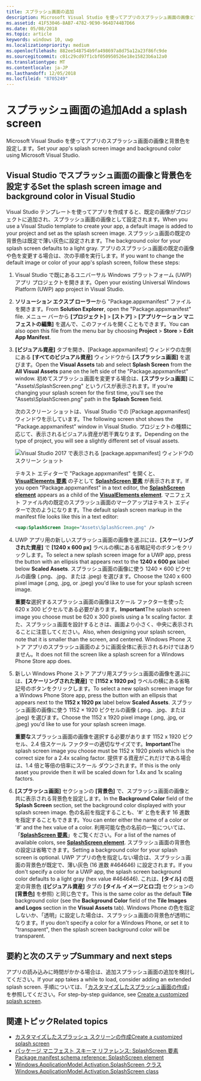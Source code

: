 ```yaml
---
title: スプラッシュ画面の追加
description: Microsoft Visual Studio を使ってアプリのスプラッシュ画面の画像と背景色を設定します。
ms.assetid: 41F53046-8AB7-4782-9E90-964D744B7D66
ms.date: 05/08/2018
ms.topic: article
keywords: windows 10, uwp
ms.localizationpriority: medium
ms.openlocfilehash: 882ee548754b9fa498697a8d75a12a23f86fc9de
ms.sourcegitcommit: c01c29cd97f1cbf050950526e18e15823b6a12a0
ms.translationtype: MT
ms.contentlocale: ja-JP
ms.lasthandoff: 12/05/2018
ms.locfileid: "8705249"
---
```

# <a name="add-a-splash-screen"></a><span data-ttu-id="f834f-104">スプラッシュ画面の追加</span><span class="sxs-lookup"><span data-stu-id="f834f-104">Add a splash screen</span></span>

<span data-ttu-id="f834f-105">Microsoft Visual Studio を使ってアプリのスプラッシュ画面の画像と背景色を設定します。</span><span class="sxs-lookup"><span data-stu-id="f834f-105">Set your app's splash screen image and background color using Microsoft Visual Studio.</span></span>

## <a name="set-the-splash-screen-image-and-background-color-in-visual-studio"></a><span data-ttu-id="f834f-106">Visual Studio でスプラッシュ画面の画像と背景色を設定する</span><span class="sxs-lookup"><span data-stu-id="f834f-106">Set the splash screen image and background color in Visual Studio</span></span>

<span data-ttu-id="f834f-107">Visual Studio テンプレートを使ってアプリを作成すると、既定の画像がプロジェクトに追加され、スプラッシュ画面の画像として設定されます。</span><span class="sxs-lookup"><span data-stu-id="f834f-107">When you use a Visual Studio template to create your app, a default image is added to your project and set as the splash screen image.</span></span> <span data-ttu-id="f834f-108">スプラッシュ画面の既定の背景色は既定で薄い灰色に設定されます。</span><span class="sxs-lookup"><span data-stu-id="f834f-108">The background color for your splash screen defaults to a light gray.</span></span> <span data-ttu-id="f834f-109">アプリのスプラッシュ画面の既定の画像や色を変更する場合は、次の手順を実行します。</span><span class="sxs-lookup"><span data-stu-id="f834f-109">If you want to change the default image or color of your app's splash screen, follow these steps:</span></span>

1. <span data-ttu-id="f834f-110">Visual Studio で既にあるユニバーサル Windows プラットフォーム (UWP) アプリ プロジェクトを開きます。</span><span class="sxs-lookup"><span data-stu-id="f834f-110">Open your existing Universal Windows Platform (UWP) app project in Visual Studio.</span></span>
2. <span data-ttu-id="f834f-111">**ソリューション エクスプ ローラー**から "Package.appxmanifest" ファイルを開きます。</span><span class="sxs-lookup"><span data-stu-id="f834f-111">From **Solution Explorer**, open the "Package.appxmanifest" file.</span></span> <span data-ttu-id="f834f-112">メニュー バーから **[プロジェクト]** &gt; **[ストア]** &gt; **[アプリケーション マニフェストの編集]** を選んで、このファイルを開くこともできます。</span><span class="sxs-lookup"><span data-stu-id="f834f-112">You can also open this file from the menu bar by choosing **Project** &gt; **Store** &gt; **Edit App Manifest**.</span></span>
3. <span data-ttu-id="f834f-113">**[ビジュアル資産]** タブを開き、[Package.appxmanifest] ウィンドウの左側にある **[すべてのビジュアル資産]** ウィンドウから **[スプラッシュ画面]** を選びます。</span><span class="sxs-lookup"><span data-stu-id="f834f-113">Open the **Visual Assets** tab and select **Splash Screen** from the **All Visual Assets** pane on the left side of the "Package.appxmanifest" window.</span></span> <span data-ttu-id="f834f-114">初めてスプラッシュ画面を変更する場合は、**[スプラッシュ画面]** に "Assets\\SplashScreen.png" というパスが表示されます。</span><span class="sxs-lookup"><span data-stu-id="f834f-114">If you're changing your splash screen for the first time, you'll see the "Assets\\SplashScreen.png" path in the **Splash Screen** field.</span></span>

    <span data-ttu-id="f834f-115">次のスクリーン ショットは、Visual Studio での [Package.appxmanifest] ウィンドウを示しています。</span><span class="sxs-lookup"><span data-stu-id="f834f-115">The following screen shot shows the "Package.appxmanifest" window in Visual Studio.</span></span> <span data-ttu-id="f834f-116">プロジェクトの種類に応じて、表示されるビジュアル資産が若干異なります。</span><span class="sxs-lookup"><span data-stu-id="f834f-116">Depending on the type of project, you will see a slightly different set of visual assets.</span></span>

    ![Visual Studio 2017 で表示される [package.appxmanifest] ウィンドウのスクリーン ショット](images/appmanifest.png)

    <span data-ttu-id="f834f-118">テキスト エディターで "Package.appxmanifest" を開くと、[**VisualElements 要素**](https://msdn.microsoft.com/library/windows/apps/br211471) の子として [**SplashScreen 要素**](https://msdn.microsoft.com/library/windows/apps/br211467) が表示されます。</span><span class="sxs-lookup"><span data-stu-id="f834f-118">If you open "Package.appxmanifest" in a text editor, the [**SplashScreen element**](https://msdn.microsoft.com/library/windows/apps/br211467) appears as a child of the [**VisualElements element**](https://msdn.microsoft.com/library/windows/apps/br211471).</span></span> <span data-ttu-id="f834f-119">マニフェスト ファイル内の既定のスプラッシュ画面のマークアップはテキスト エディターで次のようになります。</span><span class="sxs-lookup"><span data-stu-id="f834f-119">The default splash screen markup in the manifest file looks like this in a text editor:</span></span>

    ```xml
    <uap:SplashScreen Image="Assets\SplashScreen.png" />
    ```

4. <span data-ttu-id="f834f-120">UWP アプリ用の新しいスプラッシュ画面の画像を選ぶには、**[スケーリングされた資産]** で **[1240 x 600 px]** ラベルの横にある省略記号のボタンをクリックします。</span><span class="sxs-lookup"><span data-stu-id="f834f-120">To select a new splash screen image for a UWP app, press the button with an ellipsis that appears next to the **1240 x 600 px** label below **Scaled Assets**.</span></span> <span data-ttu-id="f834f-121">スプラッシュ画面の画像に使う 1240 × 600 ピクセルの画像 (.png、.jpg、または .jpeg) を選びます。</span><span class="sxs-lookup"><span data-stu-id="f834f-121">Choose the 1240 x 600 pixel image (.png, .jpg, or .jpeg) you'd like to use for your splash screen image.</span></span>

    <span data-ttu-id="f834f-122">**重要な**選択するスプラッシュ画面の画像はスケール ファクターを使った 620 x 300 ピクセルである必要があります。</span><span class="sxs-lookup"><span data-stu-id="f834f-122">**Important**The splash screen image you choose must be 620 x 300 pixels using a 1x scaling factor.</span></span> <span data-ttu-id="f834f-123">また、スプラッシュ画面を設計するときは、画面より小さく、中央に表示されることに注意してください。</span><span class="sxs-lookup"><span data-stu-id="f834f-123">Also, when designing your splash screen, note that it is smaller than the screen, and centered.</span></span> <span data-ttu-id="f834f-124">Windows Phone ストア アプリのスプラッシュ画面のように画面全体に表示されるわけではありません。</span><span class="sxs-lookup"><span data-stu-id="f834f-124">It does not fill the screen like a splash screen for a Windows Phone Store app does.</span></span>

5. <span data-ttu-id="f834f-125">新しい Windows Phone ストア アプリ用スプラッシュ画面の画像を選ぶには、**[スケーリングされた資産]** で **[1152 x 1920 px]** ラベルの横にある省略記号のボタンをクリックします。</span><span class="sxs-lookup"><span data-stu-id="f834f-125">To select a new splash screen image for a Windows Phone Store app, press the button with an ellipsis that appears next to the **1152 x 1920 px** label below **Scaled Assets**.</span></span> <span data-ttu-id="f834f-126">スプラッシュ画面の画像に使う 1152 × 1920 ピクセルの画像 (.png、.jpg、または .jpeg) を選びます。</span><span class="sxs-lookup"><span data-stu-id="f834f-126">Choose the 1152 x 1920 pixel image (.png, .jpg, or .jpeg) you'd like to use for your splash screen image.</span></span>

    <span data-ttu-id="f834f-127">**重要な**スプラッシュ画面の画像を選択する必要があります 1152 x 1920 ピクセル、2.4 倍スケール ファクターの適切なサイズです。</span><span class="sxs-lookup"><span data-stu-id="f834f-127">**Important**The splash screen image you choose must be 1152 x 1920 pixels which is the correct size for a 2.4x scaling factor.</span></span> <span data-ttu-id="f834f-128">提供する資産がこれだけである場合は、1.4 倍と等倍の倍率にスケール ダウンされます。</span><span class="sxs-lookup"><span data-stu-id="f834f-128">If this is the only asset you provide then it will be scaled down for 1.4x and 1x scaling factors.</span></span>

6. <span data-ttu-id="f834f-129">**[スプラッシュ画面]** セクションの **[背景色]** で、スプラッシュ画面の画像と共に表示される背景色を設定します。</span><span class="sxs-lookup"><span data-stu-id="f834f-129">In the **Background Color** field of the **Splash Screen** section, set the background color displayed with your splash screen image.</span></span> <span data-ttu-id="f834f-130">色の名前を指定することも、'\#' と色を表す 16 進数を指定することもできます。</span><span class="sxs-lookup"><span data-stu-id="f834f-130">You can enter either the name of a color or '\#' and the hex value of a color.</span></span> <span data-ttu-id="f834f-131">利用可能な色の名前の一覧については、「[**SplashScreen 要素**](https://msdn.microsoft.com/library/windows/apps/br211467)」をご覧ください。</span><span class="sxs-lookup"><span data-stu-id="f834f-131">For a list of the names of available colors, see [**SplashScreen element**](https://msdn.microsoft.com/library/windows/apps/br211467).</span></span> <span data-ttu-id="f834f-132">スプラッシュ画面の背景色の設定は省略できます。</span><span class="sxs-lookup"><span data-stu-id="f834f-132">Setting a background color for your splash screen is optional.</span></span> <span data-ttu-id="f834f-133">UWP アプリの色を指定しない場合は、スプラッシュ画面の背景色が既定で、薄い灰色 (16 進数 \#464646) に設定されます。</span><span class="sxs-lookup"><span data-stu-id="f834f-133">If you don't specify a color for a UWP app, the splash screen background color defaults to a light gray (hex value \#464646).</span></span> <span data-ttu-id="f834f-134">これは、**[タイル]** の既定の背景色 (**[ビジュアル資産]** タブの **[タイル イメージとロゴ]** セクションの **[背景色]** を参照) と同じ色です。</span><span class="sxs-lookup"><span data-stu-id="f834f-134">This is the same color as the default **Tile** background color (see the **Background Color** field of the **Tile Images and Logos** section in the **Visual Assets** tab).</span></span> <span data-ttu-id="f834f-135">Windows Phone の色を指定しないか、「透明」に設定した場合は、スプラッシュ画面の背景色が透明になります。</span><span class="sxs-lookup"><span data-stu-id="f834f-135">If you don't specify a color for a Windows Phone, or set it to "transparent", then the splash screen background color will be transparent.</span></span>

## <a name="summary-and-next-steps"></a><span data-ttu-id="f834f-136">要約と次のステップ</span><span class="sxs-lookup"><span data-stu-id="f834f-136">Summary and next steps</span></span>

<span data-ttu-id="f834f-137">アプリの読み込みに時間がかかる場合は、追加スプラッシュ画面の追加を検討してください。</span><span class="sxs-lookup"><span data-stu-id="f834f-137">If your app takes a while to load, consider adding an extended splash screen.</span></span> <span data-ttu-id="f834f-138">手順については、「[カスタマイズしたスプラッシュ画面の作成](create-a-customized-splash-screen.md)」を参照してください。</span><span class="sxs-lookup"><span data-stu-id="f834f-138">For step-by-step guidance, see [Create a customized splash screen](create-a-customized-splash-screen.md).</span></span>

## <a name="related-topics"></a><span data-ttu-id="f834f-139">関連トピック</span><span class="sxs-lookup"><span data-stu-id="f834f-139">Related topics</span></span>

* [<span data-ttu-id="f834f-140">カスタマイズしたスプラッシュ スクリーンの作成</span><span class="sxs-lookup"><span data-stu-id="f834f-140">Create a customized splash screen</span></span>](create-a-customized-splash-screen.md)
* [<span data-ttu-id="f834f-141">パッケージ マニフェスト スキーマ リファレンス: SplashScreen 要素</span><span class="sxs-lookup"><span data-stu-id="f834f-141">Package manifest schema reference: SplashScreen element</span></span>](https://msdn.microsoft.com/library/windows/apps/br211467)
* [<span data-ttu-id="f834f-142">Windows.ApplicationModel.Activation.SplashScreen クラス</span><span class="sxs-lookup"><span data-stu-id="f834f-142">Windows.ApplicationModel.Activation.SplashScreen class</span></span>](https://msdn.microsoft.com/library/windows/apps/br224763)